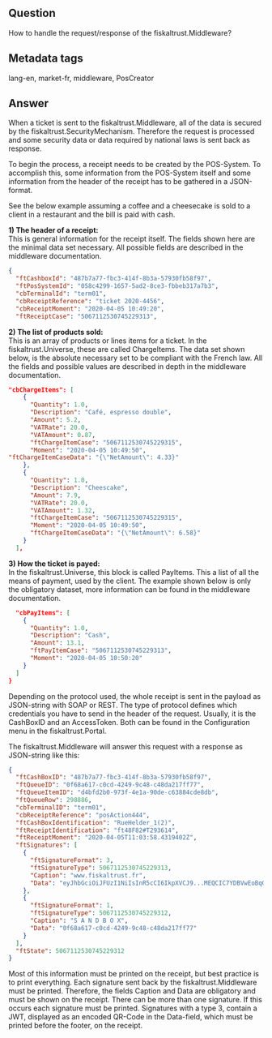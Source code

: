 ## Question
How to handle the request/response of the fiskaltrust.Middleware?

## Metadata tags
lang-en, market-fr, middleware, PosCreator

## Answer
When a ticket is sent to the fiskaltrust.Middleware, all of the data is secured by the fiskaltrust.SecurityMechanism. Therefore the request is processed and some security data or data required by national laws is sent back as response.

To begin the process, a receipt needs to be created by the POS-System. To accomplish this, some information from the POS-System itself and some information from the header of the receipt has to be gathered in a JSON-format.

See the below example assuming a coffee and a cheesecake is sold to a client in a restaurant and the bill is paid with cash.

**1) The header of a receipt:**<br />This is general information for the receipt itself. The fields shown here are the minimal data set necessary. All possible fields are described in the middleware documentation.

```JSON
{
  "ftCashboxId": "487b7a77-fbc3-414f-8b3a-57930fb58f97",
  "ftPosSystemId": "058c4299-1657-5ad2-8ce3-fbbeb317a7b3",
  "cbTerminalId": "term01",
  "cbReceiptReference": "ticket 2020-4456",
  "cbReceiptMoment": "2020-04-05 10:49:20",
  "ftReceiptCase": "5067112530745229313",
```

**2) The list of products sold:**<br />This is an array of products or lines items for a ticket. In the fiskaltrust.Universe, these are called ChargeItems. The data set shown below, is the absolute necessary set to be compliant with the French law. All the fields and possible values are described in depth in the middleware documentation.

```JSON
"cbChargeItems": [
    {
      "Quantity": 1.0,
      "Description": "Café, espresso double",
      "Amount": 5.2,
      "VATRate": 20.0,
      "VATAmount": 0.87,
      "ftChargeItemCase": "5067112530745229315",
      "Moment": "2020-04-05 10:49:50",
"ftChargeItemCaseData": "{\"NetAmount\": 4.33}"
    },
    {
      "Quantity": 1.0,
      "Description": "Cheescake",
      "Amount": 7.9,
      "VATRate": 20.0,
      "VATAmount": 1.32,
      "ftChargeItemCase": "5067112530745229315",
      "Moment": "2020-04-05 10:49:50",
      "ftChargeItemCaseData": "{\"NetAmount\": 6.58}"
    }
  ],
```

**3) How the ticket is payed:**<br />In the fiskaltrust.Universe, this block is called PayItems. This a list of all the means of payment, used by the client. The example shown below is only the obligatory dataset, more information can be found in the middleware documentation.

```JSON
  "cbPayItems": [
    {
      "Quantity": 1.0,
      "Description": "Cash",
      "Amount": 13.1,
      "ftPayItemCase": "5067112530745229313",
      "Moment": "2020-04-05 10:50:20"
    }
  ]
}
```

Depending on the protocol used, the whole receipt is sent in the payload as JSON-string with SOAP or REST. The type of protocol defines which credentials you have to send in the header of the request. Usually, it is the CashBoxID and an AccessToken. Both can be found in the Configuration menu in the fiskaltrust.Portal.

The fiskaltrust.Middleware will answer this request with a response as JSON-string like this:

```JSON
{
  "ftCashBoxID": "487b7a77-fbc3-414f-8b3a-57930fb58f97",
  "ftQueueID": "0f68a617-c0cd-4249-9c48-c48da217ff77",
  "ftQueueItemID": "d4bfd2b0-973f-4e1a-90de-c63884cde8db",
  "ftQueueRow": 298886,
  "cbTerminalID": "term01",
  "cbReceiptReference": "posAction444",
  "ftCashBoxIdentification": "RueHelder_1(2)",
  "ftReceiptIdentification": "ft48F82#T293614",
  "ftReceiptMoment": "2020-04-05T11:03:58.4319402Z",
  "ftSignatures": [
    {
      "ftSignatureFormat": 3,
      "ftSignatureType": 5067112530745229313,
      "Caption": "www.fiskaltrust.fr",
      "Data": "eyJhbGciOiJFUzI1NiIsInR5cCI6IkpXVCJ9...MEQCIC7YDBVwEoBqGtlMfUznu4ExAYZ3t6qph5_nIJXuOelHAiBge_EPSeCirPma881ElrNvGf2sGYfCPo5nkYZujs1P4w"
    },
    {
      "ftSignatureFormat": 1,
      "ftSignatureType": 5067112530745229312,
      "Caption": "S A N D B O X",
      "Data": "0f68a617-c0cd-4249-9c48-c48da217ff77"
    }
  ],
  "ftState": 5067112530745229312
}
```

Most of this information must be printed on the receipt, but best practice is to print everything. Each signature sent back by the fiskaltrust.Middleware must be printed. Therefore, the fields Caption and Data are obligatory and must be shown on the receipt. There can be more than one signature. If this occurs each signature must be printed. Signatures with a type 3, contain a JWT, displayed as an encoded QR-Code in the Data-field, which must be printed before the footer, on the receipt.
